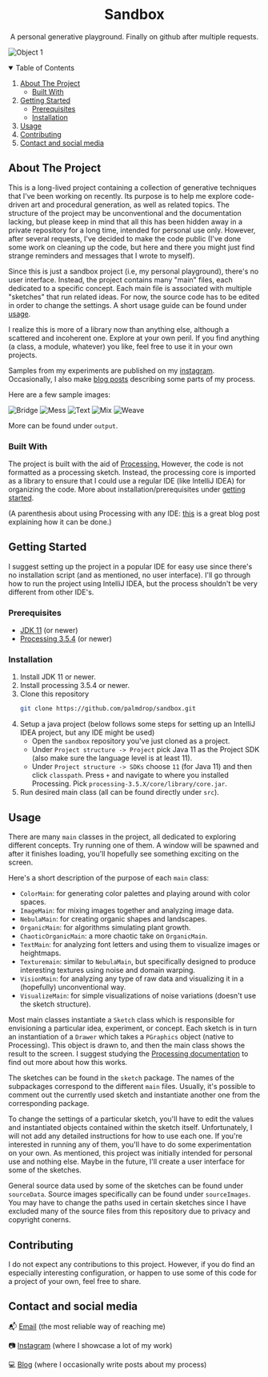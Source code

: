 <!-- PROJECT LOGO -->
<br />
<p align="center">

  <h1 align="center">Sandbox</h1>

  <p align="center">
    A personal generative playground. Finally on github after multiple requests.

  </p>
</p>

![Object 1](/output/example-texture-blob2.jpg "Digital object one")

<!-- TABLE OF CONTENTS -->
<details open="open">
  <summary>Table of Contents</summary>
  <ol>
    <li>
      <a href="#about-the-project">About The Project</a>
      <ul>
        <li><a href="#built-with">Built With</a></li>
      </ul>
    </li>
    <li>
      <a href="#getting-started">Getting Started</a>
      <ul>
        <li><a href="#prerequisites">Prerequisites</a></li>
        <li><a href="#installation">Installation</a></li>
      </ul>
    </li>
    <li><a href="#usage">Usage</a></i>
    <li><a href="#contributing">Contributing</a></li>
    <li><a href="#contact">Contact and social media</a></li>
  </ol>
</details>

<!-- ABOUT THE PROJECT -->
## About The Project

This is a long-lived project containing a collection of generative techniques that I've been working on recently. Its purpose is to help me explore code-driven art and procedural generation, as well as related topics. The structure of the project may be unconventional and the documentation lacking, but please keep in mind that all this has been hidden away in a private repository for a long time, intended for personal use only. However, after several requests, I've decided to make the code public (I've done some work on cleaning up the code, but here and there you might just find strange reminders and messages that I wrote to myself). 

Since this is just a sandbox project (i.e, my personal playground), there's no user interface. Instead, the project contains many "main" files, each dedicated to a specific concept. Each main file is associated with multiple "sketches" that run related ideas. For now, the source code has to be edited in order to change the settings. A short usage guide can be found under <a href="#usage">usage</a>.

I realize this is more of a library now than anything else, although a scattered and incoherent one. Explore at your own peril. If you find anything (a class, a module, whatever) you like, feel free to use it in your own projects.

Samples from my experiments are published on my [instagram](https://www.instagram.com/palmdrop/). Occasionally, I also make [blog posts](https://palmdrop.github.io/) describing some parts of my process.

Here are a few sample images:

![Bridge](/output/example-texture-surface1.png)
![Mess](/output/example-mess1.png)
![Text](/output/example-text1.png)
![Mix](/output/example-imagemix1.png)
![Weave](/output/example-weave1.jpg)

More can be found under `output`.

### Built With

The project is built with the aid of [Processing.](https://processing.org/) However, the code is not formatted as a processing sketch. Instead, the processing core is imported as a library to ensure that I could use a regular IDE (like IntelliJ IDEA) for organizing the code. More about installation/prerequisites under <a href="#getting-started">getting started</a>.

(A parenthesis about using Processing with any IDE: [this](https://happycoding.io/tutorials/java/processing-in-java) is a great blog post explaining how it can be done.)

<!-- GETTING STARTED -->
## Getting Started

I suggest setting up the project in a popular IDE for easy use since there's no installation script (and as mentioned, no user interface). I'll go through how to run the project using IntelliJ IDEA, but the process shouldn't be very different from other IDE's.

### Prerequisites

* [JDK 11](https://openjdk.java.net/projects/jdk/11/) (or newer)
* [Processing 3.5.4](https://processing.org/download/) (or newer)

### Installation

1. Install JDK 11 or newer.
2. Install processing 3.5.4 or newer.
3. Clone this repository
   ```sh
   git clone https://github.com/palmdrop/sandbox.git
   ```
3. Setup a java project (below follows some steps for setting up an IntelliJ IDEA project, but any IDE might be used)
    * Open the `sandbox` repository you've just cloned as a project.
    * Under `Project structure -> Project` pick Java 11 as the Project SDK (also make sure the language level is at least 11).
    * Under `Project structure -> SDKs` choose `11` (for Java 11) and then click `classpath`. Press `+` and navigate to where you installed Processing. Pick `processing-3.5.X/core/library/core.jar`. 
4. Run desired main class (all can be found directly under `src`).

<!-- USAGE EXAMPLES -->
## Usage

There are many `main` classes in the project, all dedicated to exploring different concepts. Try running one of them. A window will be spawned and after it finishes loading, you'll hopefully see something exciting on the screen. 

Here's a short description of the purpose of each `main` class:

* `ColorMain`: for generating color palettes and playing around with color spaces.
* `ImageMain`: for mixing images together and analyzing image data.
* `NebulaMain`: for creating organic shapes and landscapes.
* `OrganicMain`: for algorithms simulating plant growth.
* `ChaoticOrganicMain`: a more chaotic take on `OrganicMain`.
* `TextMain`: for analyzing font letters and using them to visualize images or heightmaps. 
* `Texturemain`: similar to `NebulaMain`, but specifically designed to produce interesting textures using noise and domain warping. 
* `VisionMain`: for analyzing any type of raw data and visualizing it in a (hopefully) unconventional way.
* `VisualizeMain`: for simple visualizations of noise variations (doesn't use the sketch structure).

Most main classes instantiate a `Sketch` class which is responsible for envisioning a particular idea, experiment, or concept. Each sketch is in turn an instantiation of a `Drawer` which takes a `PGraphics` object (native to Processing). This object is drawn to, and then the main class shows the result to the screen. I suggest studying the [Processing documentation](https://processing.org/reference/) to find out more about how this works.

The sketches can be found in the `sketch` package. The names of the subpackages correspond to the different `main` files. Usually, it's possible to comment out the currently used sketch and instantiate another one from the corresponding package. 

To change the settings of a particular sketch, you'll have to edit the values and instantiated objects contained within the sketch itself. Unfortunately, I will not add any detailed instructions for how to use each one. If you're interested in running any of them, you'll have to do some experimentation on your own. As mentioned, this project was initially intended for personal use and nothing else. Maybe in the future, I'll create a user interface for some of the sketches. 

General source data used by some of the sketches can be found under `sourceData`. Source images specifically can be found under `sourceImages`. You may have to change the paths used in certain sketches since I have excluded many of the source files from this repository due to privacy and copyright conerns. 

<!-- CONTRIBUTING -->
## Contributing

I do not expect any contributions to this project. However, if you do find an especially interesting configuration, or happen to use some of this code for a project of your own, feel free to share. 

<!-- CONTACT -->
## Contact and social media
:mailbox_with_mail: [Email](mailto:anton@exlex.se) (the most reliable way of reaching me)

:camera: [Instagram](https://www.instagram.com/palmdrop/) (where I showcase a lot of my work)

:computer: [Blog](https://palmdrop.github.io/) (where I occasionally write posts about my process)

